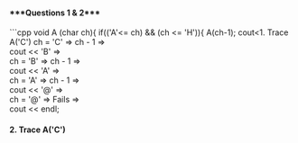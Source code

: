 <h4>***Questions 1 & 2***</h4>
```cpp
void A (char ch){
  if(('A'<= ch) && (ch <= 'H')){
    A(ch-1);
    cout<<ch<<endl;
  }else{
    cout<<endl;
  }
}
```
<h4>1. Trace A('C')</h4>
ch = 'C' => ch - 1 =><br>
cout << 'B'        =><br>
ch = 'B' => ch - 1 =><br>
cout << 'A'        =><br>
ch = 'A' => ch - 1 =><br>
cout << '@'        =><br>
ch = '@' => Fails  =><br>
cout << endl;
<h4>2. Trace A('C')</h4>
